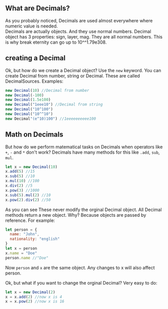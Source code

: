 ## What are Decimals?

As you probably noticed, Decimals are used almost everywhere where numeric value is needed.<br>
Decimals are actually objects. And they use normal numbers. Decimal object has 3 properties: sign, layer, mag. They are all normal numbers. This is why break eternity can go up to 10^^1.79e308.

## creating a Decimal

Ok, but how do we create a Decimal object? Use the `new` keyword. You can create Decimal from number, string or Decimal. These are called DecimalSources. Examples: 
```js
new Decimal(10) //Decimal from number
new Decimal(-100) 
new Decimal(1.5e100)
new Decimal("1eee10") //Decimal from string
new Decimal("10^100")
new Decimal("10^^10")
new Decimal"(e^10)100") //1eeeeeeeeee100
```

## Math on Decimals

But how do we perform matematical tasks on Decimals when operators like `+`, `-` and `*` don't work? Decimals have many methods for this like `.add`, `sub`, `mul`. 
```js
let x = new Decimal(10)
x.add(5) //15
x.sub(5) //10
x.mul(10) //100
x.div(2) //5
x.pow(3) //1000
x.sub(5).mul(2) //10
x.pow(2).div(2) //50
```
As you can see These never modify the orginal Decimal object. All Decimal methods return a new object. Why? Because objects are passed by reference. For example:
```js
let person = {
  name: "John",
  nationality: "english"
}
let x = person
x.name = "Doe"
person.name //"Doe"
```
Now `person` and `x` are the same object. Any changes to x will also affect person. 

Ok, but what if you want to change the orginal Decimal? Very easy to do:
```js
let x = new Decimal(2)
x = x.add(2) //now x is 4
x = x.pow(2) //now x is 16
```

